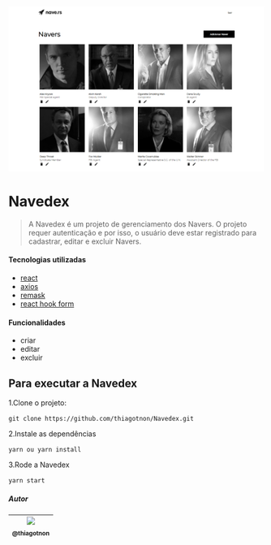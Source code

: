 ![](https://raw.githubusercontent.com/thiagotnon/Navedex/main/public/screenshot.png)

# Navedex

> A Navedex é um projeto de gerenciamento dos Navers.
> O projeto requer autenticação e por isso, o usuário deve estar registrado para cadastrar, editar e excluir Navers.

#### Tecnologias utilizadas

- [react](https://pt-br.reactjs.org)
- [axios](https://github.com/axios/axios)
- [remask](https://github.com/brunobertolini/remask)
- [react hook form](https://react-hook-form.com/)

#### Funcionalidades

- criar
- editar
- excluir

## Para executar a Navedex

1.Clone o projeto:

```
git clone https://github.com/thiagotnon/Navedex.git
```

2.Instale as dependências

```
yarn ou yarn install
```

3.Rode a Navedex

```
yarn start
```

##### Autor

| [<img src="https://avatars1.githubusercontent.com/u/36268854?s=460&u=9b59c9a1dfde74644844dff5469a9657e81c1aff&v=4" width="115"><br><sub>@thiagotnon</sub>](https://github.com/thiagotnon) |
| :---------------------------------------------------------------------------------------------------------------------------------------------------------------------------------------: |
